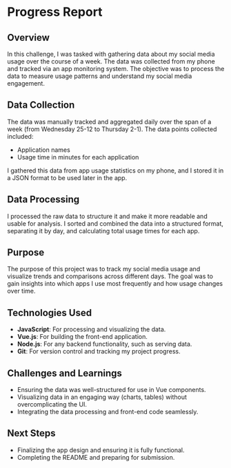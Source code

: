 # Progress Report

## Overview

In this challenge, I was tasked with gathering data about my social media usage over the course of a week. The data was collected from my phone and tracked via an app monitoring system. The objective was to process the data to measure usage patterns and understand my social media engagement.

## Data Collection

The data was manually tracked and aggregated daily over the span of a week (from Wednesday 25-12 to Thursday 2-1). The data points collected included:

- Application names
- Usage time in minutes for each application

I gathered this data from app usage statistics on my phone, and I stored it in a JSON format to be used later in the app.

## Data Processing

I processed the raw data to structure it and make it more readable and usable for analysis. I sorted and combined the data into a structured format, separating it by day, and calculating total usage times for each app.

## Purpose

The purpose of this project was to track my social media usage and visualize trends and comparisons across different days. The goal was to gain insights into which apps I use most frequently and how usage changes over time.

## Technologies Used

- **JavaScript**: For processing and visualizing the data.
- **Vue.js**: For building the front-end application.
- **Node.js**: For any backend functionality, such as serving data.
- **Git**: For version control and tracking my project progress.

## Challenges and Learnings

- Ensuring the data was well-structured for use in Vue components.
- Visualizing data in an engaging way (charts, tables) without overcomplicating the UI.
- Integrating the data processing and front-end code seamlessly.

## Next Steps

- Finalizing the app design and ensuring it is fully functional.
- Completing the README and preparing for submission.
